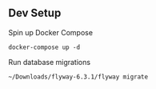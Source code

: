 ## Dev Setup

Spin up Docker Compose

```
docker-compose up -d
```

Run database migrations

```
~/Downloads/flyway-6.3.1/flyway migrate
```
